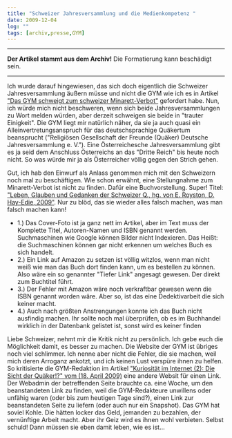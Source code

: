 ```yaml
---
title: "Schweizer Jahresversammlung und die Medienkompetenz "
date: 2009-12-04
log: ""
tags: [archiv,presse,GYM]
---
```

<hr><b>Der Artikel stammt aus dem Archiv!</b> Die Formatierung kann beschädigt sein.<hr>

Ich wurde darauf hingewiesen, das sich doch eigentlich die Schweizer Jahresversammlung äußern müsse und nicht die GYM wie ich es in Artikel <a href="http://www.the-independent-friend.de/?q=node/560">"Das GYM schweigt zum schweizer Minarett-Verbot"</a> gefordert habe. Nun, ich würde mich nicht beschweren, wenn sich beide Jahresversammlungen zu Wort melden würden, aber derzeit schweigen sie beide in "trauter Einigkeit". Die GYM liegt mir natürlich näher, da sie ja auch quasi ein Alleinvertretungsanspruch für das deutschsprachige Quäkertum beansprucht ("Religiösen Gesellschaft der Freunde (Quäker) Deutsche Jahresversammlung e. V."). Eine Österreichesche Jahresversammlung gibt es ja seid dem Anschluss Österreichs an das "Dritte Reich" bis heute noch nicht. So was würde mir ja als Österreicher völlig gegen den Strich gehen. 

Gut, ich hab den Einwurf als Anlass genommen mich mit den Schweizern noch mal zu beschäftigen. Wie schon erwähnt, eine Stellungnahme zum Minarett-Verbot ist nicht zu finden. Dafür eine Buchvorstellung. Super! Titel: <a href="http://www.swiss-quakers.ch/deutsch/news.html">"Leben, Glauben und Gedanken der Schweizer Q., hg. von E. Royston, D. Hay-Edie, 2009"</a>. Nur zu blöd, das sie wieder alles falsch machen, was man falsch machen kann!

<ul>
<li>1.) Das Cover-Foto ist ja ganz nett im Artikel, aber im Text muss der Komplette Titel, Autoren-Namen und ISBN genannt werden. Suchmaschinen wie Google können Bilder nicht Indexieren. Das Heißt: die Suchmaschinen können gar nicht erkennen um welches Buch es sich handelt. </li>
<li>2.) Ein Link auf Amazon zu setzen ist völlig witzlos,  wenn man nicht weiß wie man das Buch dort finden kann, um es bestellen zu können. Also wäre ein so genannter "Tiefer Link" angesagt gewesen. Der direkt zum Buchtitel führt. </li>
<li>3.) Der Fehler mit Amazon wäre noch verkraftbar  gewesen wenn die ISBN genannt worden wäre. Aber so, ist das eine Dedektivarbeit die sich keiner macht. </li>
<li>4.) Auch nach größten Anstrengungen konnte ich das Buch nicht ausfindig machen. Ihr sollte noch mal überprüfen, ob es im Buchhandel wirklich in der Datenbank gelistet ist, sonst wird es keiner finden</li>  
</ul>

Liebe Schweizer, nehmt mir die Kritik nicht zu persönlich. Ich gebe euch die Möglichkeit damit, es besser zu machen. Die Website der GYM ist übriges noch viel schlimmer. Ich nenne aber nicht die Fehler, die sie machen, weil mich deren Arroganz ankotzt, und ich keinen Lust verspüre ihnen zu helfen.  So kritisierte die GYM-Redaktion im Artikel <a href="http://www.rgdf.de//index.php?option=com_content&task=view&id=120&Itemid=1">"Kuriosität im Internet (2): Die Sicht der Quäker!?" vom (18. April 2009)</a> eine andere Websit für einen Link. Der Webadmin der betreffenden Seite brauchte ca. eine Woche, um den beanstandeten Link zu finden, weil die GYM-Redakteure unwillens oder unfähig waren (oder bis zum heutigen Tage sind?), einen Link zur beanstandeten Seite zu liefern (oder auch nur ein Snapshot). Das GYM hat soviel Kohle. Die hätten locker das Geld, jemanden zu bezahlen, der vernünftige Arbeit macht. Aber ihr Geiz wird es ihnen wohl verbieten. Selbst schuld! Dann müssen sie eben damit leben, wie es ist...

 
